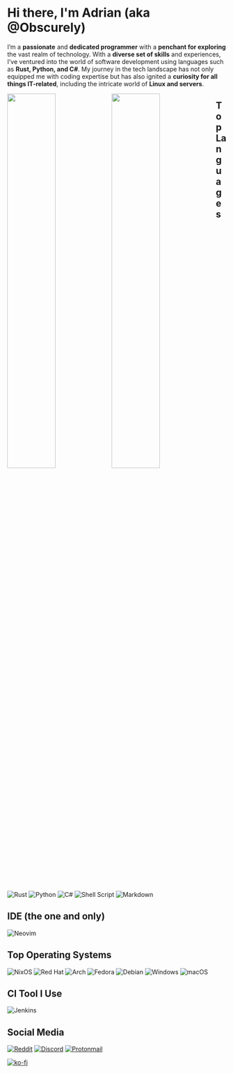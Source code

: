 # Hi there, I'm Adrian (aka @Obscurely)

I’m a **passionate** and **dedicated programmer** with a **penchant for exploring** 
the vast realm of technology. With a **diverse set of skills** and 
experiences, I’ve ventured into the world of software development using 
languages such as **Rust, Python, and C#**. My journey in the tech landscape
 has not only equipped me with coding expertise but has also ignited a 
**curiosity for all things IT-related**, including the intricate world of **Linux and servers**.
          

<img align="left" width="47%" src="https://github-readme-stats.vercel.app/api?username=Obscurely&show_icons=true&bg_color=00000000" />

<img align="left" width="47%" src="https://github-readme-stats.vercel.app/api/top-langs/?username=Obscurely&hide=css&layout=compact&bg_color=00000000" />

## Top Languages

![Rust](https://img.shields.io/badge/rust-%23000000.svg?style=for-the-badge&logo=rust&logoColor=white)
![Python](https://img.shields.io/badge/python-3670A0?style=for-the-badge&logo=python&logoColor=ffdd54)
![C#](https://img.shields.io/badge/c%23-%23239120.svg?style=for-the-badge&logo=c-sharp&logoColor=white)
![Shell Script](https://img.shields.io/badge/shell_script-%23121011.svg?style=for-the-badge&logo=gnu-bash&logoColor=white)
![Markdown](https://img.shields.io/badge/markdown-%23000000.svg?style=for-the-badge&logo=markdown&logoColor=white)

## IDE (the one and only)

![Neovim](https://img.shields.io/badge/NeoVim-%2357A143.svg?&style=for-the-badge&logo=neovim&logoColor=white)

## Top Operating Systems
![NixOS](https://img.shields.io/badge/NixOS-ffffff?style=for-the-badge&logo=nixos)
![Red Hat](https://img.shields.io/badge/Red%20Hat-EE0000?style=for-the-badge&logo=redhat&logoColor=white)
![Arch](https://img.shields.io/badge/Arch%20Linux-1793D1?logo=arch-linux&logoColor=fff&style=for-the-badge)
![Fedora](https://img.shields.io/badge/Fedora-294172?style=for-the-badge&logo=fedora&logoColor=white)
![Debian](https://img.shields.io/badge/Debian-D70A53?style=for-the-badge&logo=debian&logoColor=white)
![Windows](https://img.shields.io/badge/Windows-0078D6?style=for-the-badge&logo=windows&logoColor=white)
![macOS](https://img.shields.io/badge/mac%20os-000000?style=for-the-badge&logo=macos&logoColor=F0F0F0)

## CI Tool I Use
![Jenkins](https://img.shields.io/badge/Jenkins-000000.svg?style=for-the-badge&logo=jenkins&logoColor=white)

## Social Media
[![Reddit](https://img.shields.io/badge/Reddit-%23FF4500.svg?style=for-the-badge&logo=Reddit&logoColor=white)](https://www.reddit.com/user/CrismarucAdrian)
[![Discord](https://img.shields.io/badge/Discord-%235865F2.svg?style=for-the-badge&logo=discord&logoColor=white)](https://discord.gg/ykp5kb46TY)
[![Protonmail](https://img.shields.io/badge/ProtonMail-8B89CC?style=for-the-badge&logo=protonmail&logoColor=white)](mailto:obscurely.message@pm.me)


[![ko-fi](https://ko-fi.com/img/githubbutton_sm.svg)](https://ko-fi.com/K3K3H29LV)
